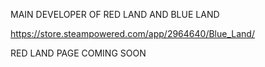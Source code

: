 MAIN DEVELOPER OF RED LAND AND BLUE LAND

https://store.steampowered.com/app/2964640/Blue_Land/

RED LAND PAGE COMING SOON

